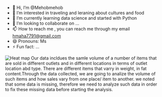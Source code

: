 - 👋 Hi, I’m @Mehobmehob
- 👀 I’m interested in traveling and leraning about cultures and food
- 🌱 I’m currently learning data science and started with Python
- 💞️ I’m looking to collaborate on ...
- 📫 How to reach me , you can reach me through my email hmaha7791@gmail.com
- 😄 Pronouns: Ms
- ⚡ Fun fact: ...

<!---
Mehobmehob/Mehobmehob is a ✨ special ✨ repository because its `README.md` (this file) appears on your GitHub profile.
You can click the Preview link to take a look at your changes.
--->
![Heat map](https://github.com/user-attachments/assets/0be478e1-11c0-430d-a993-1b525ce9cda7)
Our data incldues the samle volume of a number of items that are sold in different outlets and in different locations in terms of outlet location abd type. There are different items that varry in weight, in fat content.Through the data collected, we are going to analize the volume of such items and how sales vary from one place/ item to another.
we noted that some data is missing, therefore we need to analyze such data in order to fix these missing data before starting the analysis.
